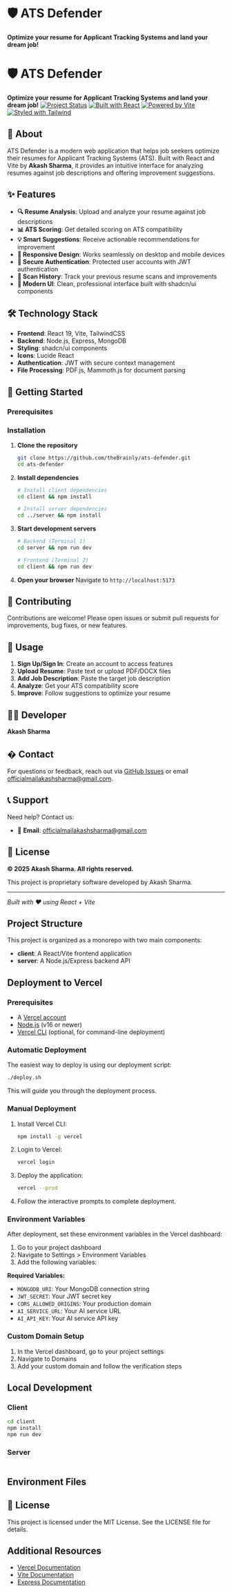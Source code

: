 # 🛡️ ATS Defender

**Optimize your resume for Applicant Tracking Systems and land your dream job!**

# 🛡️ ATS Defender

**Optimize your resume for Applicant Tracking Systems and land your dream job!**
[![Project Status](https://img.shields.io/badge/status-active-brightgreen)](https://github.com/theBrainly/ats-defender)
[![Built with React](https://img.shields.io/badge/Built%20with-React-61DAFB?style=flat-square&logo=react)](https://reactjs.org/)
[![Powered by Vite](https://img.shields.io/badge/Powered%20by-Vite-646CFF?style=flat-square&logo=vite)](https://vitejs.dev/)
[![Styled with Tailwind](https://img.shields.io/badge/Styled%20with-Tailwind%20CSS-06B6D4?style=flat-square&logo=tailwindcss)](https://tailwindcss.com/)

## 🚀 About

ATS Defender is a modern web application that helps job seekers optimize their resumes for Applicant Tracking Systems (ATS). Built with React and Vite by **Akash Sharma**, it provides an intuitive interface for analyzing resumes against job descriptions and offering improvement suggestions.

## ✨ Features

- **🔍 Resume Analysis**: Upload and analyze your resume against job descriptions
- **📊 ATS Scoring**: Get detailed scoring on ATS compatibility
- **💡 Smart Suggestions**: Receive actionable recommendations for improvement
- **📱 Responsive Design**: Works seamlessly on desktop and mobile devices
- **🔐 Secure Authentication**: Protected user accounts with JWT authentication
- **📝 Scan History**: Track your previous resume scans and improvements
- **🎨 Modern UI**: Clean, professional interface built with shadcn/ui components

## 🛠️ Technology Stack

- **Frontend**: React 19, Vite, TailwindCSS
- **Backend**: Node.js, Express, MongoDB
- **Styling**: shadcn/ui components
- **Icons**: Lucide React
- **Authentication**: JWT with secure context management
- **File Processing**: PDF.js, Mammoth.js for document parsing

## 🚀 Getting Started

### Prerequisites

### Installation

1. **Clone the repository**
   ```bash
   git clone https://github.com/theBrainly/ats-defender.git
   cd ats-defender
   ```

2. **Install dependencies**
   ```bash
   # Install client dependencies
   cd client && npm install
   
   # Install server dependencies
   cd ../server && npm install
   ```

3. **Start development servers**
   ```bash
   # Backend (Terminal 1)
   cd server && npm run dev
   
   # Frontend (Terminal 2)
   cd client && npm run dev
   ```

4. **Open your browser**
   Navigate to `http://localhost:5173`

## 🤝 Contributing

Contributions are welcome! Please open issues or submit pull requests for improvements, bug fixes, or new features.

## 📖 Usage

1. **Sign Up/Sign In**: Create an account to access features
2. **Upload Resume**: Paste text or upload PDF/DOCX files
3. **Add Job Description**: Paste the target job description
4. **Analyze**: Get your ATS compatibility score
5. **Improve**: Follow suggestions to optimize your resume

## 👨‍💻 Developer

**Akash Sharma**

## � Contact

For questions or feedback, reach out via [GitHub Issues](https://github.com/theBrainly/ats-defender/issues) or email [officialmailakashsharma@gmail.com](mailto:officialmailakashsharma@gmail.com).
## 📞 Support

Need help? Contact us:
- 📧 **Email**: [officialmailakashsharma@gmail.com](mailto:officialmailakashsharma@gmail.com)
## 📄 License

**© 2025 Akash Sharma. All rights reserved.**

This project is proprietary software developed by Akash Sharma.

---

*Built with ❤️ using React + Vite*

## Project Structure

This project is organized as a monorepo with two main components:

- **client**: A React/Vite frontend application
- **server**: A Node.js/Express backend API

## Deployment to Vercel

### Prerequisites

- A [Vercel account](https://vercel.com/signup)
- [Node.js](https://nodejs.org/) (v16 or newer)
- [Vercel CLI](https://vercel.com/docs/cli) (optional, for command-line deployment)

### Automatic Deployment

The easiest way to deploy is using our deployment script:

```bash
./deploy.sh
```

This will guide you through the deployment process.

### Manual Deployment

1. Install Vercel CLI:
   ```bash
   npm install -g vercel
   ```

2. Login to Vercel:
   ```bash
   vercel login
   ```

3. Deploy the application:
   ```bash
   vercel --prod
   ```

4. Follow the interactive prompts to complete deployment.

### Environment Variables

After deployment, set these environment variables in the Vercel dashboard:

1. Go to your project dashboard
2. Navigate to Settings > Environment Variables
3. Add the following variables:

**Required Variables:**
- `MONGODB_URI`: Your MongoDB connection string
- `JWT_SECRET`: Your JWT secret key
- `CORS_ALLOWED_ORIGINS`: Your production domain
- `AI_SERVICE_URL`: Your AI service URL
- `AI_API_KEY`: Your AI service API key

### Custom Domain Setup

1. In the Vercel dashboard, go to your project settings
2. Navigate to Domains
3. Add your custom domain and follow the verification steps

## Local Development

### Client

```bash
cd client
npm install
npm run dev
```

### Server

```bash
```

## Environment Files

## 📄 License

This project is licensed under the MIT License. See the LICENSE file for details.

## Additional Resources

- [Vercel Documentation](https://vercel.com/docs)
- [Vite Documentation](https://vitejs.dev/guide/)
- [Express Documentation](https://expressjs.com/)
